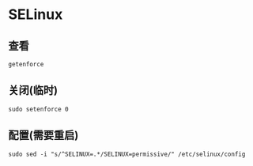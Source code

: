 # SELinux


## 查看

`getenforce`


## 关闭(临时)

`sudo setenforce 0`


## 配置(需要重启)

`sudo sed -i "s/^SELINUX=.*/SELINUX=permissive/" /etc/selinux/config`
